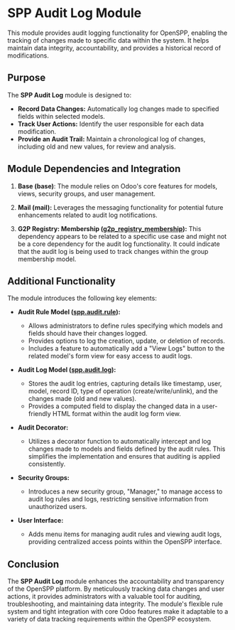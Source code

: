 # SPP Audit Log Module

This module provides audit logging functionality for OpenSPP, enabling the tracking of changes made to specific data within the system. It helps maintain data integrity, accountability, and provides a historical record of modifications.

## Purpose

The **SPP Audit Log** module is designed to:

* **Record Data Changes:** Automatically log changes made to specified fields within selected models.
* **Track User Actions:**  Identify the user responsible for each data modification.
* **Provide an Audit Trail:**  Maintain a chronological log of changes, including old and new values, for review and analysis.

## Module Dependencies and Integration

1. **Base (base)**:  The module relies on Odoo's core features for models, views, security groups, and user management.

2. **Mail (mail):** Leverages the messaging functionality for potential future enhancements related to audit log notifications. 

3. **G2P Registry: Membership ([g2p_registry_membership](g2p_registry_membership)):** This dependency appears to be related to a specific use case and might not be a core dependency for the audit log functionality.  It could indicate that the audit log is being used to track changes within the group membership model.

## Additional Functionality

The module introduces the following key elements:

* **Audit Rule Model ([spp.audit.rule](spp.audit.rule)):**
    * Allows administrators to define rules specifying which models and fields should have their changes logged.
    * Provides options to log the creation, update, or deletion of records.
    * Includes a feature to automatically add a "View Logs" button to the related model's form view for easy access to audit logs. 

* **Audit Log Model ([spp.audit.log](spp.audit.log)):**
    * Stores the audit log entries, capturing details like timestamp, user, model, record ID, type of operation (create/write/unlink), and the changes made (old and new values).
    * Provides a computed field to display the changed data in a user-friendly HTML format within the audit log form view. 

* **Audit Decorator:** 
    * Utilizes a decorator function to automatically intercept and log changes made to models and fields defined by the audit rules. This simplifies the implementation and ensures that auditing is applied consistently. 

* **Security Groups:**
    * Introduces a new security group, "Manager," to manage access to audit log rules and logs, restricting sensitive information from unauthorized users.

* **User Interface:**
    * Adds menu items for managing audit rules and viewing audit logs, providing centralized access points within the OpenSPP interface. 

## Conclusion

The **SPP Audit Log** module enhances the accountability and transparency of the OpenSPP platform. By meticulously tracking data changes and user actions, it provides administrators with a valuable tool for auditing, troubleshooting, and maintaining data integrity. The module's flexible rule system and tight integration with core Odoo features make it adaptable to a variety of data tracking requirements within the OpenSPP ecosystem. 
